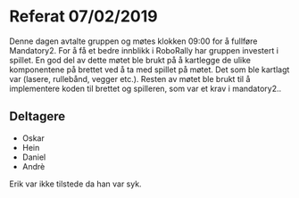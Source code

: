 # Referat 07/02/2019
Denne dagen avtalte gruppen og møtes klokken 09:00 for å fullføre Mandatory2. 
For å få et bedre innblikk i RoboRally har gruppen investert i spillet.
En god del av dette møtet ble brukt på å kartlegge de ulike komponentene på brettet
ved å ta med spillet på møtet. Det som ble kartlagt var (lasere, rullebånd, vegger etc.). 
Resten av møtet ble brukt til å implementere koden til brettet og spilleren, 
som var et krav i mandatory2..

## Deltagere
  * Oskar
  * Hein
  * Daniel
  * Andrè
  
  Erik var ikke tilstede da han var syk. 
  
  